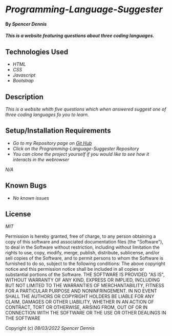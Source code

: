 # _Programming-Language-Suggester_
 
#### By _**Spencer Dennis**_
 
#### _This is a website featuring questions about three coding languages._
 
## Technologies Used
 
* _HTML_
* _CSS_
* _Javascript_
* _Bootstrap_
 
 
## Description
 
_This is a website whith five questions which when answered suggest one of three coding languages fo you to learn._
 
## Setup/Installation Requirements
 
* _Go to my Repository page on [Git Hub](https://github.com/SpencerJDennis/portfolio)_
* _Click on the Programming-Language-Suggester Repository_
* _You can clone the project yourself if you would like to see how it interacts in the webrowser_

 
_N/A_
 
## Known Bugs
 
* _No known issues_
 
## License
 
_MIT_
 
Permission is hereby granted, free of charge, to any person obtaining a copy of this software and associated documentation files (the "Software"), to deal in the Software without restriction, including without limitation the rights to use, copy, modify, merge, publish, distribute, sublicense, and/or sell copies of the Software, and to permit persons to whom the Software is furnished to do so, subject to the following conditions:
The above copyright notice and this permission notice shall be included in all copies or substantial portions of the Software.
THE SOFTWARE IS PROVIDED "AS IS", WITHOUT WARRANTY OF ANY KIND, EXPRESS OR IMPLIED, INCLUDING BUT NOT LIMITED TO THE WARRANTIES OF MERCHANTABILITY, FITNESS FOR A PARTICULAR PURPOSE AND NONINFRINGEMENT. IN NO EVENT SHALL THE AUTHORS OR COPYRIGHT HOLDERS BE LIABLE FOR ANY CLAIM, DAMAGES OR OTHER LIABILITY, WHETHER IN AN ACTION OF CONTRACT, TORT OR OTHERWISE, ARISING FROM, OUT OF OR IN CONNECTION WITH THE SOFTWARE OR THE USE OR OTHER DEALINGS IN THE SOFTWARE
 
Copyright (c) _08/03/2022_ _Spencer Dennis_